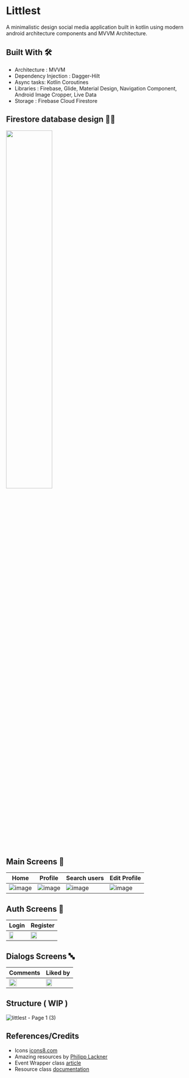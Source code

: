 # Littlest
A minimalistic design social media application built in kotlin using modern android architecture components and MVVM Architecture.

## Built With 🛠
- Architecture : MVVM
- Dependency Injection : Dagger-Hilt
- Async tasks: Kotlin Coroutines
- Libraries : Firebase, Glide, Material Design, Navigation Component, Android Image Cropper, Live Data
- Storage : Firebase Cloud Firestore

## Firestore database design 💾📐
<img src="https://user-images.githubusercontent.com/18210415/130911315-64927605-5a81-44f2-854a-65913aaed405.png" width=50% height=50%>


## Main Screens 📱
Home | Profile | Search users | Edit Profile
--- | --- | --- | --- |
![image](https://user-images.githubusercontent.com/18210415/128552101-8ab982b8-4fe3-4b6f-a199-76135e6a1d6d.png)| ![image](https://user-images.githubusercontent.com/18210415/128549071-dd4be771-dbf2-4837-bafc-13b163a7c689.png)| ![image](https://user-images.githubusercontent.com/18210415/128549149-4f8f6787-0734-426a-aa63-6eef90616d33.png) | ![image](https://user-images.githubusercontent.com/18210415/128549246-f604fd18-91f9-42c7-ae27-6ccc47b32ae6.png)

## Auth Screens 🔐
Login | Register
--- | --- 
<img src="https://user-images.githubusercontent.com/18210415/128548682-5d5ef227-b20e-4afe-8249-ef9c0d82e6c3.png"  width=50% height=50%> | <img src = "https://user-images.githubusercontent.com/18210415/128548719-735c4fd8-9a17-4699-b904-d0996933f25b.png"  width=50% height=50%>|

## Dialogs Screens 🔤
Comments |Liked by
--- | --- 
<img src = "https://user-images.githubusercontent.com/18210415/128548864-69f8a60a-21e5-47dd-9b21-23b513433b33.png" width=50% height=50%> | <img src = "https://user-images.githubusercontent.com/18210415/128548865-76c6f222-ed0b-4145-a4ce-4c403ba4d6f0.png" width=50% height=50%> |


## Structure ( WIP )
![littlest - Page 1 (3)](https://user-images.githubusercontent.com/18210415/136544530-ef9d79e7-52c5-41f7-9966-10e0a625c380.png)



## References/Credits

- Icons [icons8.com](https://icons8.com/) 
- Amazing resources by [Philipp Lackner](https://github.com/philipplackner)
- Event Wrapper class [article](https://medium.com/androiddevelopers/livedata-with-snackbar-navigation-and-other-events-the-singleliveevent-case-ac2622673150)
- Resource class [documentation](https://developer.android.com/jetpack/guide#addendum)

